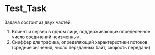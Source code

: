# Test_Task
Задача состоит из двух частей:  
1. Клиент и сервер в одном лице, поддерживающие определенное число соединений неизменным.
2. Сниффер для трафика, определяющий характеристики потоков (средние значения, число переданных байт, скорость передачи)
